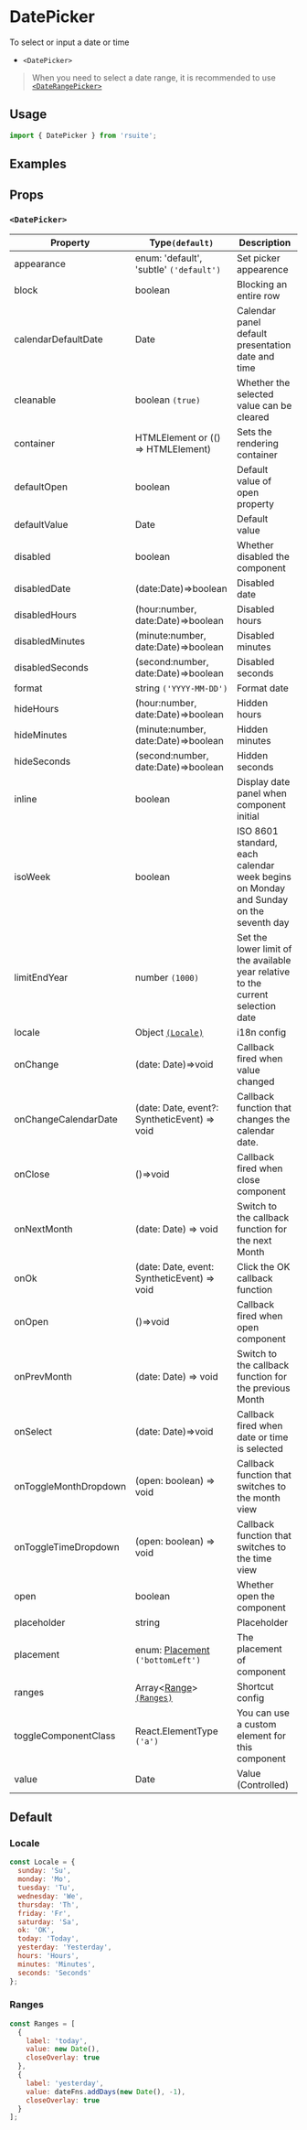 # DatePicker

To select or input a date or time

* `<DatePicker>`

> When you need to select a date range, it is recommended to use [`<DateRangePicker>`](./date-range-picker)

## Usage

```js
import { DatePicker } from 'rsuite';
```

## Examples

<!--{demo}-->

## Props

### `<DatePicker>`

| Property              | Type`(default)`                                | Description                                                                          |
| --------------------- | ---------------------------------------------- | ------------------------------------------------------------------------------------ |
| appearance            | enum: 'default', 'subtle' `('default')`        | Set picker appearence                                                                |
| block                 | boolean                                        | Blocking an entire row                                                               |
| calendarDefaultDate   | Date                                         | Calendar panel default presentation date and time                                    |
| cleanable             | boolean `(true)`                               | Whether the selected value can be cleared                                            |
| container             | HTMLElement or (() => HTMLElement)             | Sets the rendering container                                                         |
| defaultOpen           | boolean                                        | Default value of open property                                                       |
| defaultValue          | Date                                         | Default value                                                                        |
| disabled              | boolean                                        | Whether disabled the component                                                       |
| disabledDate          | (date:Date)=>boolean                         | Disabled date                                                                        |
| disabledHours         | (hour:number, date:Date)=>boolean            | Disabled hours                                                                       |
| disabledMinutes       | (minute:number, date:Date)=>boolean          | Disabled minutes                                                                     |
| disabledSeconds       | (second:number, date:Date)=>boolean          | Disabled seconds                                                                     |
| format                | string `('YYYY-MM-DD')`                        | Format date                                                                          |
| hideHours             | (hour:number, date:Date)=>boolean            | Hidden hours                                                                         |
| hideMinutes           | (minute:number, date:Date)=>boolean          | Hidden minutes                                                                       |
| hideSeconds           | (second:number, date:Date)=>boolean          | Hidden seconds                                                                       |
| inline                | boolean                                        | Display date panel when component initial                                            |
| isoWeek               | boolean                                        | ISO 8601 standard, each calendar week begins on Monday and Sunday on the seventh day |
| limitEndYear          | number `(1000)`                                | Set the lower limit of the available year relative to the current selection date     |
| locale                | Object [`(Locale)`](#Locale)                   | i18n config                                                                          |
| onChange              | (date: Date)=>void                            | Callback fired when value changed                                                    |
| onChangeCalendarDate  | (date: Date, event?: SyntheticEvent) => void | Callback function that changes the calendar date.                                    |
| onClose               | ()=>void                                       | Callback fired when close component                                                  |
| onNextMonth           | (date: Date) => void                         | Switch to the callback function for the next Month                                   |
| onOk                  | (date: Date, event: SyntheticEvent) => void  | Click the OK callback function                                                       |
| onOpen                | ()=>void                                       | Callback fired when open component                                                   |
| onPrevMonth           | (date: Date) => void                         | Switch to the callback function for the previous Month                               |
| onSelect              | (date: Date)=>void                            | Callback fired when date or time is selected                                         |
| onToggleMonthDropdown | (open: boolean) => void                        | Callback function that switches to the month view                                    |
| onToggleTimeDropdown  | (open: boolean) => void                        | Callback function that switches to the time view                                     |
| open                  | boolean                                        | Whether open the component                                                           |
| placeholder           | string                                         | Placeholder                                                                          |
| placement             | enum: [Placement](#types) `('bottomLeft')`     | The placement of component                                                           |
| ranges                | Array<[Range](#types)> [`(Ranges)`](#Ranges)   | Shortcut config                                                                      |
| toggleComponentClass  | React.ElementType `('a')`                      | You can use a custom element for this component                                      |
| value                 | Date                                         | Value (Controlled)                                                                   |


## Default

### Locale

```js
const Locale = {
  sunday: 'Su',
  monday: 'Mo',
  tuesday: 'Tu',
  wednesday: 'We',
  thursday: 'Th',
  friday: 'Fr',
  saturday: 'Sa',
  ok: 'OK',
  today: 'Today',
  yesterday: 'Yesterday',
  hours: 'Hours',
  minutes: 'Minutes',
  seconds: 'Seconds'
};
```

### Ranges

```js
const Ranges = [
  {
    label: 'today',
    value: new Date(),
    closeOverlay: true
  },
  {
    label: 'yesterday',
    value: dateFns.addDays(new Date(), -1),
    closeOverlay: true
  }
];
```
